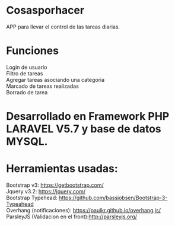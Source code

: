 # Cosasporhacer
APP para llevar el control de las tareas diarias.
# Funciones
 Login de usuario  
 Filtro de tareas  
 Agregar tareas asociando una categoria  
 Marcado de tareas realizadas  
 Borrado de tarea  
 

# Desarrollado en Framework PHP LARAVEL V5.7 y base de datos MYSQL.
# Herramientas usadas:
Bootstrap v3: https://getbootstrap.com/  
Jquery v3.2: https://jquery.com/   
Bootstrap Typehead: https://github.com/bassjobsen/Bootstrap-3-Typeahead  
Overhang (notificaciones): https://paulkr.github.io/overhang.js/  
ParsleyJS (Validacion en el front):http://parsleyjs.org/  


